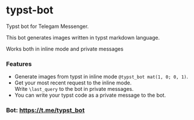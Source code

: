 # typst-bot
Typst bot for Telegam Messenger. 

This bot generates images written in typst markdown language.

Works both in inline mode and private messages

### Features
+ Generate images from typst in inline mode
    ```@typst_bot mat(1, 0; 0, 1)```.
+ Get your most recent request to the inline mode. \
    Write ```\last_query``` to the bot in private messages.
+ You can write your typst code as a private message to the bot.


### Bot: https://t.me/typst_bot